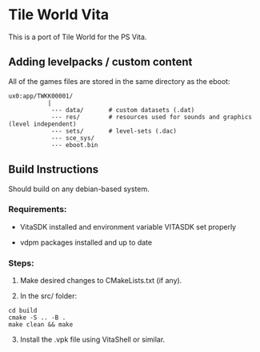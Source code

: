 # Tile World Vita

This is a port of Tile World for the PS Vita.

## Adding levelpacks / custom content

All of the games files are stored in the same directory as the eboot:

```
ux0:app/TWKK00001/
           |
            --- data/       # custom datasets (.dat)
            --- res/        # resources used for sounds and graphics (level independent)
            --- sets/       # level-sets (.dac)
            --- sce_sys/
            --- eboot.bin

```

## Build Instructions

Should build on any debian-based system.

### Requirements:

- VitaSDK installed and environment variable VITASDK set properly

- vdpm packages installed and up to date  

### Steps:

1. Make desired changes to CMakeLists.txt (if any).

2. In the src/ folder:

```
cd build
cmake -S .. -B .
make clean && make
```

3. Install the .vpk file using VitaShell or similar.
